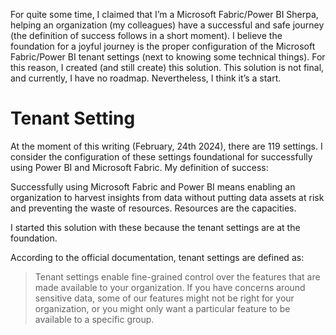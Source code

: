 For quite some time, I claimed that I’m a Microsoft Fabric/Power BI Sherpa, helping an organization (my colleagues) have a successful and safe journey (the definition of success follows in a short moment). I believe the foundation for a joyful journey is the proper configuration of the Microsoft Fabric/Power BI tenant settings (next to knowing some technical things). For this reason, I created (and still create) this solution. This solution is not final, and currently, I have no roadmap. Nevertheless, I think it’s a start.
# Tenant Setting
At the moment of this writing (February, 24th 2024), there are 119 settings. I consider the configuration of these settings foundational for successfully using Power BI and Microsoft Fabric. My definition of success:

Successfully using Microsoft Fabric and Power BI means enabling an organization to harvest insights from data without putting data assets at risk and preventing the waste of resources. Resources are the capacities.

I started this solution with these because the tenant settings are at the foundation.

According to the official documentation, tenant settings are defined as:
> Tenant settings enable fine-grained control over the 
features that are made available to your organization. If you have 
concerns around sensitive data, some of our features might not be right 
for your organization, or you might only want a particular feature to be
 available to a specific group.
